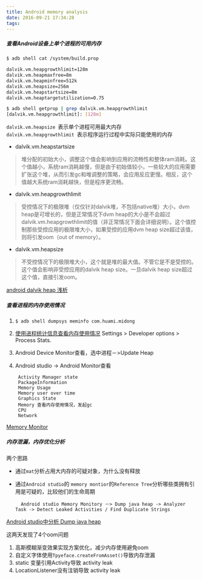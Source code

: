 ```yaml
---
title: Android memory analysis
date: 2016-09-21 17:34:28
tags:
---
```



##### 查看Android设备上单个进程的可用内存

```bash
$ adb shell cat /system/build.prop

dalvik.vm.heapgrowthlimit=128m
dalvik.vm.heapmaxfree=8m
dalvik.vm.heapminfree=512k
dalvik.vm.heapsize=256m
dalvik.vm.heapstartsize=8m
dalvik.vm.heaptargetutilization=0.75
```

```bash
$ adb shell getprop | grep dalvik.vm.heapgrowthlimit 
[dalvik.vm.heapgrowthlimit]: [128m]
```


`dalvik.vm.heapsize `表示单个进程可用最大内存  
`dalvik.vm.heapgrowthlimit `表示程序运行过程中实际只能使用的内存

* dalvik.vm.heapstartsize
> 堆分配的初始大小，调整这个值会影响到应用的流畅性和整体ram消耗。这个值越小，系统ram消耗越慢，但是由于初始值较小，一些较大的应用需要扩张这个堆，从而引发gc和堆调整的策略，会应用反应更慢。相反，这个值越大系统ram消耗越快，但是程序更流畅。

* dalvik.vm.heapgrowthlimit
> 受控情况下的极限堆（仅仅针对dalvik堆，不包括native堆）大小，dvm heap是可增长的，但是正常情况下dvm heap的大小是不会超过dalvik.vm.heapgrowthlimit的值（非正常情况下面会详细说明）。这个值控制那些受控应用的极限堆大小，如果受控的应用dvm heap size超过该值，则将引发oom（out of memory）。
* dalvik.vm.heapsize
> 不受控情况下的极限堆大小，这个就是堆的最大值。不管它是不是受控的。这个值会影响非受控应用的dalvik heap size。一旦dalvik heap size超过这个值，直接引发oom。

[android dalvik heap 浅析](http://blog.csdn.net/cqupt_chen/article/details/11068129)

##### 查看进程的内存使用情况

1. `$ adb shell dumpsys meminfo com.huami.midong`


2. [使用进程统计信息查看内存使用情况](http://android-developers.blogspot.com.es/2014/01/process-stats-understanding-how-your.html) Settings > Developer options > Process Stats.

3. Android Device Monitor查看，选中进程－>Update Heap 

4. Android studio -> Android Monitor查看
	
		Activity Manager state
		PackageInformation
		Memory Usage
		Memory user over time
		Graphics State
		Memory 查看内存使用情况，发起gc
		CPU
		Network
		
[Memory Monitor](https://developer.android.com/studio/profile/am-memory.html?utm_medium=android-studio)

##### 内存泄漏，内存优化分析

两个思路

* 通过`mat`分析占用大内存的可疑对象，为什么没有释放
* 通过`Android studio`的 `memory montior`的`Reference Tree`分析哪些类拥有引用是可疑的，比较他们的生命周期

		Android studio Memory Monitory －> Dump java heap -> Analyzer Task -> Detect Leaked Activities / Find Duplicate Strings

[Android studio中分析 Dump java heap](https://developer.android.com/studio/profile/am-hprof.html)



这两天发现了4个oom问题

1. 高斯模糊渐变效果实现方案优化，减少内存使用避免oom
2. 自定义字体使用`Tpyeface.createFromAsset()`导致内存泄漏
3. static 变量引用Activity导致 activity leak
4. LocationListener没有注销导致 activity leak

		



